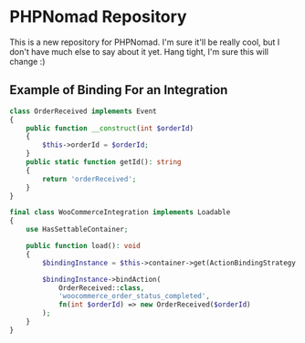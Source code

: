 # PHPNomad Repository

This is a new repository for PHPNomad. I'm sure it'll be really cool, but I don't have much else to say about it yet. Hang tight, I'm sure this will change :)

## Example of Binding For an Integration

```php
class OrderReceived implements Event
{
    public function __construct(int $orderId)
    {
        $this->orderId = $orderId;
    }
    public static function getId(): string
    {
        return 'orderReceived';
    }
}

final class WooCommerceIntegration implements Loadable
{
    use HasSettableContainer;

    public function load(): void
    {
        $bindingInstance = $this->container->get(ActionBindingStrategy::class);

        $bindingInstance->bindAction(
            OrderReceived::class,
            'woocommerce_order_status_completed',
            fn(int $orderId) => new OrderReceived($orderId)
        );
    }
}
```